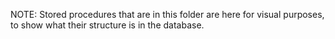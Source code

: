 NOTE: Stored procedures that are in this folder are here for visual purposes, to show what their structure is in the database.